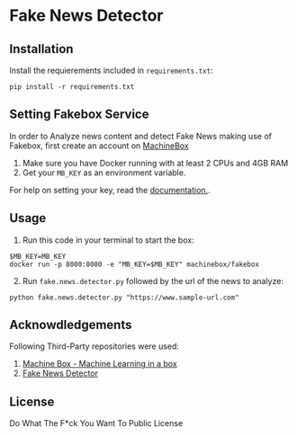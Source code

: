 
# Fake News Detector

## Installation

Install the requierements included in `requirements.txt`:
```
pip install -r requirements.txt
```

## Setting Fakebox Service

In order to Analyze news content and detect Fake News making use of Fakebox, first create an account on [MachineBox](https://machinebox.io/)

1. Make sure you have Docker running with at least 2 CPUs and 4GB RAM
2. Get your `MB_KEY` as an environment variable. 

For help on setting your key, read the [documentation.](https://machinebox.io/docs/setup/box-key).

## Usage

1. Run this code in your terminal to start the box:

```
$MB_KEY=MB_KEY
docker run -p 8080:8080 -e "MB_KEY=$MB_KEY" machinebox/fakebox
```
2. Run `fake.news.detector.py` followed by the url of the news to analyze:
```
python fake.news.detector.py "https://www.sample-url.com"
```

## Acknowdledgements
Following Third-Party repositories were used:
1. [Machine Box - Machine Learning in a box](https://github.com/machinebox)
2. [Fake News Detector](https://github.com/fake-news-detector)

## License
Do What The F*ck You Want To Public License